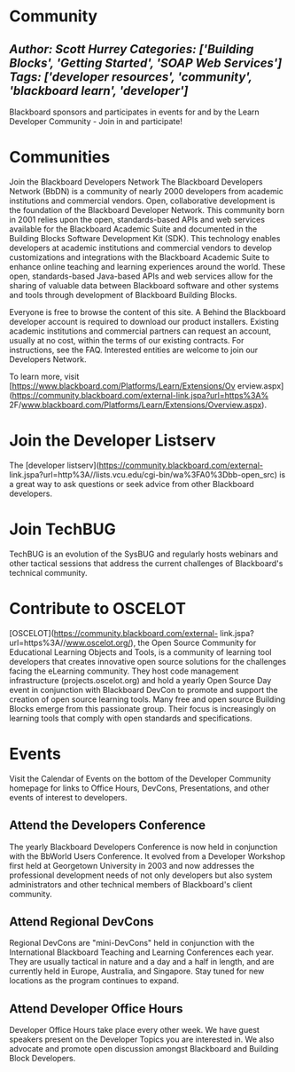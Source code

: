 # Community
*Author: Scott Hurrey*
*Categories: ['Building Blocks', 'Getting Started', 'SOAP Web Services']*
*Tags: ['developer resources', 'community', 'blackboard learn', 'developer']*
---
Blackboard sponsors and participates in events for and by the Learn Developer
Community - Join in and participate!

# Communities

Join the Blackboard Developers Network The Blackboard Developers Network
(BbDN) is a community of nearly 2000 developers from academic institutions and
commercial vendors. Open, collaborative development is the foundation of the
Blackboard Developer Network. This community born in 2001 relies upon the
open, standards-based APIs and web services available for the Blackboard
Academic Suite and documented in the Building Blocks Software Development Kit
(SDK). This technology enables developers at academic institutions and
commercial vendors to develop customizations and integrations with the
Blackboard Academic Suite to enhance online teaching and learning experiences
around the world. These open, standards-based Java-based APIs and web services
allow for the sharing of valuable data between Blackboard software and other
systems and tools through development of Blackboard Building Blocks.

Everyone is free to browse the content of this site. A Behind the Blackboard
developer account is required to download our product installers. Existing
academic institutions and commercial partners can request an account, usually
at no cost, within the terms of our existing contracts. For instructions, see
the FAQ. Interested entities are welcome to join our Developers Network.

To learn more, visit [https://www.blackboard.com/Platforms/Learn/Extensions/Ov
erview.aspx](https://community.blackboard.com/external-link.jspa?url=https%3A%
2F/www.blackboard.com/Platforms/Learn/Extensions/Overview.aspx).

# Join the Developer Listserv

The [developer listserv](https://community.blackboard.com/external-
link.jspa?url=http%3A//lists.vcu.edu/cgi-bin/wa%3FA0%3Dbb-open_src) is
a great way to ask questions or seek advice from other Blackboard developers.

# Join TechBUG

TechBUG is an evolution of the SysBUG and regularly hosts webinars and other
tactical sessions that address the current challenges of Blackboard's
technical community.

# Contribute to OSCELOT

[OSCELOT](https://community.blackboard.com/external-
link.jspa?url=https%3A//www.oscelot.org/), the Open Source Community for
Educational Learning Objects and Tools, is a community of learning tool
developers that creates innovative open source solutions for the challenges
facing the eLearning community. They host code management infrastructure
(projects.oscelot.org) and hold a yearly Open Source Day event in conjunction
with Blackboard DevCon to promote and support the creation of open source
learning tools. Many free and open source Building Blocks emerge from this
passionate group. Their focus is increasingly on learning tools that comply
with open standards and specifications.

# Events

Visit the Calendar of Events on the bottom of the Developer Community homepage
for links to Office Hours, DevCons, Presentations, and other events of
interest to developers.

## Attend the Developers Conference

The yearly Blackboard Developers Conference is now held in conjunction with
the BbWorld Users Conference. It evolved from a Developer Workshop first held
at Georgetown University in 2003 and now addresses the professional
development needs of not only developers but also system administrators and
other technical members of Blackboard's client community.

## Attend Regional DevCons

Regional DevCons are "mini-DevCons" held in conjunction with the International
Blackboard Teaching and Learning Conferences each year. They are usually
tactical in nature and a day and a half in length, and are currently held in
Europe, Australia, and Singapore. Stay tuned for new locations as the program
continues to expand.

## Attend Developer Office Hours

Developer Office Hours take place every other week. We have guest speakers
present on the Developer Topics you are interested in. We also advocate and
promote open discussion amongst Blackboard and Building Block Developers.

